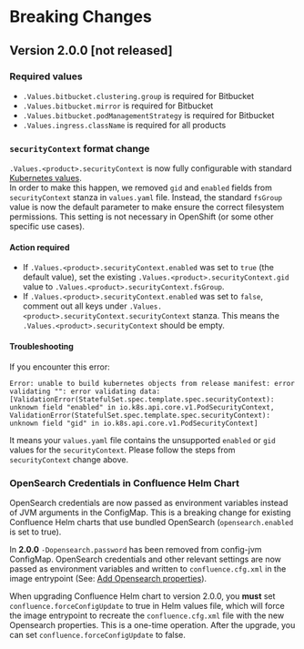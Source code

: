 # Breaking Changes

## Version 2.0.0 [not released]

### Required values

* `.Values.bitbucket.clustering.group` is required for Bitbucket
* `.Values.bitbucket.mirror` is required for Bitbucket
* `.Values.bitbucket.podManagementStrategy` is required for Bitbucket
* `.Values.ingress.className` is required for all products

### `securityContext` format change
`.Values.<product>.securityContext` is now fully configurable with standard [Kubernetes values](https://kubernetes.io/docs/tasks/configure-pod-container/security-context/).    
In order to make this happen, we removed `gid` and `enabled` fields from `securityContext` stanza in `values.yaml` file. 
Instead, the standard `fsGroup` value is now the default parameter to make ensure the correct filesystem permissions. This setting is not necessary in OpenShift (or some other specific use cases).

#### Action required

- If `.Values.<product>.securityContext.enabled` was set to `true` (the default value), set the existing `.Values.<product>.securityContext.gid` value to `.Values.<product>.securityContext.fsGroup`.
- If `.Values.<product>.securityContext.enabled` was set to `false`, comment out all keys under `.Values.<product>.securityContext.securityContext` stanza. This means the `.Values.<product>.securityContext` should be empty.

#### Troubleshooting

If you encounter this error:

```
Error: unable to build kubernetes objects from release manifest: error validating "": error validating data: [ValidationError(StatefulSet.spec.template.spec.securityContext): unknown field "enabled" in io.k8s.api.core.v1.PodSecurityContext, ValidationError(StatefulSet.spec.template.spec.securityContext): unknown field "gid" in io.k8s.api.core.v1.PodSecurityContext]
```

It means your `values.yaml` file contains the unsupported `enabled` or `gid` values for the `securityContext`. Please follow the steps from `securityContext` change above.

### OpenSearch Credentials in Confluence Helm Chart

OpenSearch credentials are now passed as environment variables instead of JVM arguments in the ConfigMap. This is a breaking change for existing Confluence Helm charts that use bundled OpenSearch (`opensearch.enabled` is set to true).

In **2.0.0** `-Dopensearch.password` has been removed from config-jvm ConfigMap. OpenSearch credentials and other relevant settings are now passed as environment variables and written to `confluence.cfg.xml` in the image entrypoint (See: [Add Opensearch properties](https://bitbucket.org/atlassian-docker/docker-atlassian-confluence-server/pull-requests/192/overview)).

When upgrading Confluence Helm chart to version 2.0.0, you **must** set `confluence.forceConfigUpdate` to true in Helm values file, which will force the image entrypoint to recreate the `confluence.cfg.xml` file with the new Opensearch properties.
This is a one-time operation. After the upgrade, you can set `confluence.forceConfigUpdate` to false.
